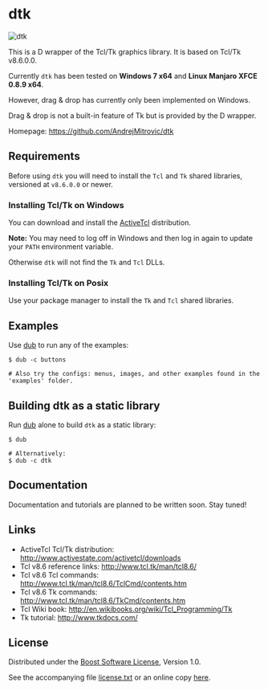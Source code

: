 # dtk

![dtk](https://raw.github.com/AndrejMitrovic/rtaudiod/master/screenshots/work_in_progress.png)

This is a D wrapper of the Tcl/Tk graphics library. It is based on Tcl/Tk v8.6.0.0.

Currently `dtk` has been tested on **Windows 7 x64** and **Linux Manjaro XFCE 0.8.9 x64**.

However, drag & drop has currently only been implemented on Windows.

Drag & drop is not a built-in feature of Tk but is provided by the D wrapper.

Homepage: https://github.com/AndrejMitrovic/dtk

## Requirements

Before using `dtk` you will need to install the `Tcl` and `Tk` shared libraries,
versioned at `v8.6.0.0` or newer.

### Installing Tcl/Tk on Windows

You can download and install the [ActiveTcl] distribution.

**Note:** You may need to log off in Windows and then log in again to update your `PATH`
environment variable.

Otherwise `dtk` will not find the `Tk` and `Tcl` DLLs.

### Installing Tcl/Tk on Posix

Use your package manager to install the `Tk` and `Tcl` shared libraries.

## Examples

Use [dub] to run any of the examples:

```
$ dub -c buttons

# Also try the configs: menus, images, and other examples found in the 'examples' folder.
```

## Building dtk as a static library

Run [dub] alone to build `dtk` as a static library:

```
$ dub

# Alternatively:
$ dub -c dtk
```

## Documentation

Documentation and tutorials are planned to be written soon. Stay tuned!

## Links

- ActiveTcl Tcl/Tk distribution: http://www.activestate.com/activetcl/downloads
- Tcl v8.6 reference links: http://www.tcl.tk/man/tcl8.6/
- Tcl v8.6 Tcl commands: http://www.tcl.tk/man/tcl8.6/TclCmd/contents.htm
- Tcl v8.6 Tk commands: http://www.tcl.tk/man/tcl8.6/TkCmd/contents.htm
- Tcl Wiki book: http://en.wikibooks.org/wiki/Tcl_Programming/Tk
- Tk tutorial: http://www.tkdocs.com/

## License

Distributed under the [Boost Software License][BoostLicense], Version 1.0.

See the accompanying file [license.txt](https://raw.github.com/AndrejMitrovic/dtk/master/license.txt) or an online copy [here][BoostLicense].

[BoostLicense]: http://www.boost.org/LICENSE_1_0.txt
[dub]: http://code.dlang.org/download
[ActiveTcl]: http://www.activestate.com/activetcl
